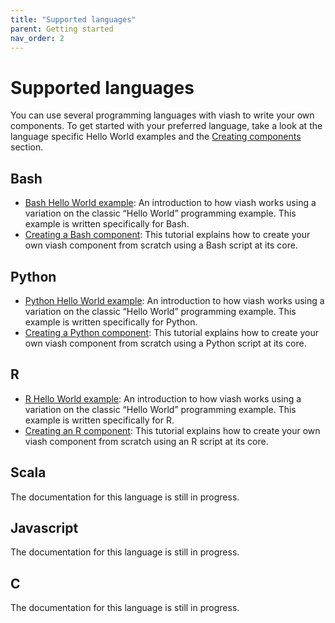 ```yaml
---
title: "Supported languages"
parent: Getting started
nav_order: 2
---
```


# Supported languages

You can use several programming languages with viash to write your own
components. To get started with your preferred language, take a look at
the language specific Hello World examples and the [Creating
components](/creating_components) section.

## Bash

-   [Bash Hello World example](/getting_started/hello_world_bash): An
    introduction to how viash works using a variation on the classic
    “Hello World” programming example. This example is written
    specifically for Bash.
-   [Creating a Bash component](/creating_components/bash): This
    tutorial explains how to create your own viash component from
    scratch using a Bash script at its core.

## Python

-   [Python Hello World example](/getting_started/hello_world_python):
    An introduction to how viash works using a variation on the classic
    “Hello World” programming example. This example is written
    specifically for Python.
-   [Creating a Python component](/creating_components/python): This
    tutorial explains how to create your own viash component from
    scratch using a Python script at its core.

## R

-   [R Hello World example](/getting_started/hello_world_r): An
    introduction to how viash works using a variation on the classic
    “Hello World” programming example. This example is written
    specifically for R.
-   [Creating an R component](/creating_components/r): This tutorial
    explains how to create your own viash component from scratch using
    an R script at its core.

## Scala

The documentation for this language is still in progress.

## Javascript

The documentation for this language is still in progress.

## C

The documentation for this language is still in progress.
